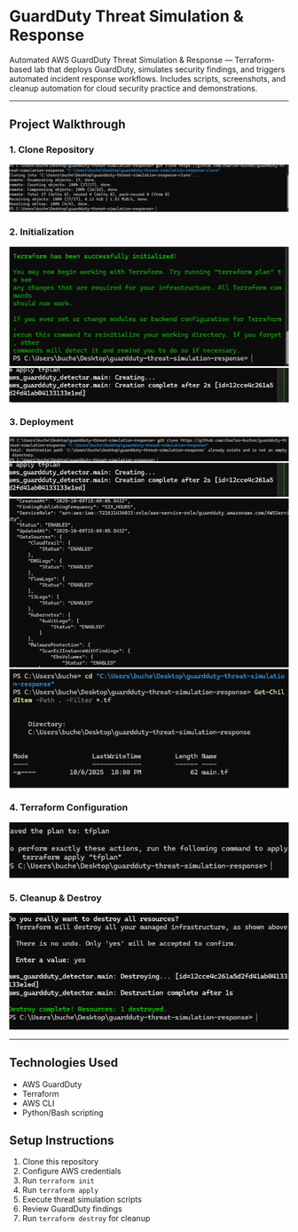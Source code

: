 # GuardDuty Threat Simulation & Response

Automated AWS GuardDuty Threat Simulation & Response — Terraform-based lab that deploys GuardDuty, simulates security findings, and triggers automated incident response workflows. Includes scripts, screenshots, and cleanup automation for cloud security practice and demonstrations.

---

## Project Walkthrough

### 1. Clone Repository
![Clone Repository](screenshots/00_clone/clone_Repo.png)

### 2. Initialization
![Terraform Installed](screenshots/01_init/terraform_installed.png)
![Initialization Screenshot](screenshots/01_init/Screenshot%202025-10-09%20111039.png)

### 3. Deployment
![Deployed](screenshots/02_deploy/deployed.png)
![GuardDuty Instance Running](screenshots/02_deploy/guardduty-instance-running.png)
![GuardDuty Running](screenshots/02_deploy/guardduty-running.png)
![Terraform Made](screenshots/02_deploy/terraform_made.png)

### 4. Terraform Configuration
![Terraform Plan](screenshots/03_terraform/terraform-plan.png)

### 5. Cleanup & Destroy
![Destroy Resources](screenshots/04_Destroy/destroy.png)

---

## Technologies Used
- AWS GuardDuty
- Terraform
- AWS CLI
- Python/Bash scripting

## Setup Instructions
1. Clone this repository
2. Configure AWS credentials
3. Run `terraform init`
4. Run `terraform apply`
5. Execute threat simulation scripts
6. Review GuardDuty findings
7. Run `terraform destroy` for cleanup
